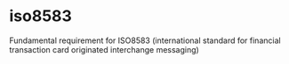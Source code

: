 # iso8583
Fundamental requirement for ISO8583 (international standard for financial transaction card originated interchange messaging)
